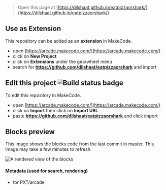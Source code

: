  


> Open this page at [https://dilshaat.github.io/eatpizzaorshark/](https://dilshaat.github.io/eatpizzaorshark/)

## Use as Extension

This repository can be added as an **extension** in MakeCode.

* open [https://arcade.makecode.com/](https://arcade.makecode.com/)
* click on **New Project**
* click on **Extensions** under the gearwheel menu
* search for **https://github.com/dilshaat/eatpizzaorshark** and import

## Edit this project ![Build status badge](https://github.com/dilshaat/eatpizzaorshark/workflows/MakeCode/badge.svg)

To edit this repository in MakeCode.

* open [https://arcade.makecode.com/](https://arcade.makecode.com/)
* click on **Import** then click on **Import URL**
* paste **https://github.com/dilshaat/eatpizzaorshark** and click import

## Blocks preview

This image shows the blocks code from the last commit in master.
This image may take a few minutes to refresh.

![A rendered view of the blocks](https://github.com/dilshaat/eatpizzaorshark/raw/master/.github/makecode/blocks.png)

#### Metadata (used for search, rendering)

* for PXT/arcade
<script src="https://makecode.com/gh-pages-embed.js"></script><script>makeCodeRender("{{ site.makecode.home_url }}", "{{ site.github.owner_name }}/{{ site.github.repository_name }}");</script>
